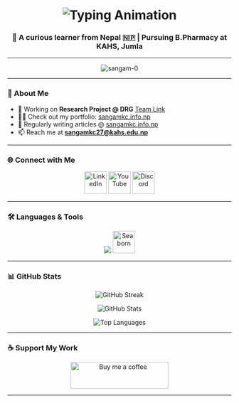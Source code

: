 <!-- Profile Banner with Animation -->
<h1 align="center">
  <img src="https://readme-typing-svg.herokuapp.com?size=32&duration=2800&color=F75C7E&center=true&vCenter=true&width=600&lines=Hi+👋,+I'm+Sangam+K.C.;B.Pharmacy+Undergraduate;Passionate+Researcher;Tech+Enthusiast+%F0%9F%9A%80" alt="Typing Animation" />
</h1>

<h3 align="center">🌱 A curious learner from Nepal 🇳🇵 | Pursuing B.Pharmacy at KAHS, Jumla</h3>

---

<p align="center">
  <img src="https://komarev.com/ghpvc/?username=sangam-0&label=Profile%20views&color=0e75b6&style=flat-square" alt="sangam-0" />
</p>

---

### 🚀 About Me
- 🔭 Working on **Research Project @ DRG** [Team Link](https://dirghajoshi.com.np/research-team/)  
- 👨‍💻 Check out my portfolio: [sangamkc.info.np](http://sangamkc.info.np/)  
- 📝 Regularly writing articles @ [sangamkc.info.np](http://sangamkc.info.np/)  
- 📫 Reach me at **sangamkc27@kahs.edu.np**  

---

### 🌐 Connect with Me
<p align="center">
  <a href="https://linkedin.com/in/sangam-k-c-64748628" target="_blank"><img src="https://skillicons.dev/icons?i=linkedin" alt="LinkedIn" height="50"/></a>
  <a href="https://www.youtube.com/c/sangam kshetri" target="_blank"><img src="https://skillicons.dev/icons?i=youtube" alt="YouTube" height="50"/></a>
  <a href="https://discord.gg/sang01" target="_blank"><img src="https://skillicons.dev/icons?i=discord" alt="Discord" height="50"/></a>
</p>

---

### 🛠️ Languages & Tools
<p align="center">
  <img src="https://skillicons.dev/icons?i=python,html,css,blender,pandas,wordpress" />
  <img src="https://seaborn.pydata.org/_images/logo-mark-lightbg.svg" width="50" height="50" alt="Seaborn"/>
</p>

---

### 📊 GitHub Stats
<p align="center">
  <img src="https://github-readme-streak-stats.herokuapp.com/?user=sangam-0&theme=tokyonight" alt="GitHub Streak" />
</p>

<p align="center">
  <img src="https://github-readme-stats.vercel.app/api?username=sangam-0&show_icons=true&theme=radical" alt="GitHub Stats" />
</p>

<p align="center">
  <img src="https://github-readme-stats.vercel.app/api/top-langs/?username=sangam-0&layout=compact&theme=gruvbox" alt="Top Languages"/>
</p>

---

### ☕ Support My Work
<p align="center">
  <a href="https://www.buymeacoffee.com/sangamkc1">
    <img src="https://cdn.buymeacoffee.com/buttons/v2/default-yellow.png" height="60" width="220" alt="Buy me a coffee" />
  </a>
</p>

---

